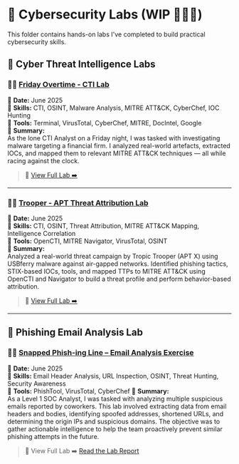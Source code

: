 # 🧪 Cybersecurity Labs (WIP 🚧🚧🚧)

This folder contains hands-on labs I've completed to build practical cybersecurity skills.

## 🔬 Cyber Threat Intelligence Labs

### 👩‍⚖️ [Friday Overtime - CTI Lab](https://github.com/Dee-Techie/Cybersecurity-Portfolio/blob/main/Labs/CTI-lab.md)
📅 **Date:** June 2025  
🧠 **Skills:** CTI, OSINT, Malware Analysis, MITRE ATT&CK, CyberChef, IOC Hunting  
🧰 **Tools:** Terminal, VirusTotal, CyberChef, MITRE, DocIntel, Google  
📄 **Summary:**  
As the lone CTI Analyst on a Friday night, I was tasked with investigating malware targeting a financial firm. I analyzed real-world artefacts, extracted IOCs, and mapped them to relevant MITRE ATT&CK techniques — all while racing against the clock. 
> 🔗 [View Full Lab ➡️](https://github.com/Dee-Techie/Cybersecurity-Portfolio/blob/main/Labs/CTI-lab.md)

---

### 🕵️‍♂️ [Trooper - APT Threat Attribution Lab](https://github.com/Dee-Techie/Cybersecurity-Portfolio/blob/main/Labs/Trooper.md)
📅 **Date:** June 2025  
🧠 **Skills:** CTI, OSINT, Threat Attribution, MITRE ATT&CK Mapping, Intelligence Correlation  
🧰 **Tools:** OpenCTI, MITRE Navigator, VirusTotal, OSINT  
📄 **Summary:**  
Analyzed a real-world threat campaign by Tropic Trooper (APT X) using USBferry malware against air-gapped networks. Identified phishing tactics, STIX-based IOCs, tools, and mapped TTPs to MITRE ATT&CK using OpenCTI and Navigator to build a threat profile and perform behavior-based attribution.  
> 🔗 [View Full Lab ➡️](https://github.com/Dee-Techie/Cybersecurity-Portfolio/blob/main/Labs/Trooper.md)

---

## 📧 Phishing Email Analysis Lab 

### 👨‍💻 [Snapped Phish-ing Line – Email Analysis Exercise](https://github.com/Dee-Techie/Cybersecurity-Portfolio/blob/main/Labs/Phishing-Email-Analysis-1.md)
📅 **Date:** June 2025  
🧠 **Skills:** Email Header Analysis, URL Inspection, OSINT, Threat Hunting, Security Awareness  
🧰 **Tools:** PhishTool, VirusTotal, CyberChef 
📄 **Summary:**  
As a Level 1 SOC Analyst, I was tasked with analyzing multiple suspicious emails reported by coworkers. This lab involved extracting data from email headers and bodies, identifying spoofed addresses, shortened URLs, and determining the origin IPs and suspicious domains. The objective was to gather actionable intelligence to help the team proactively prevent similar phishing attempts in the future.
> 🔗 View Full Lab ➡️ [Read the Lab Report](link-to-your-github-lab.md)
